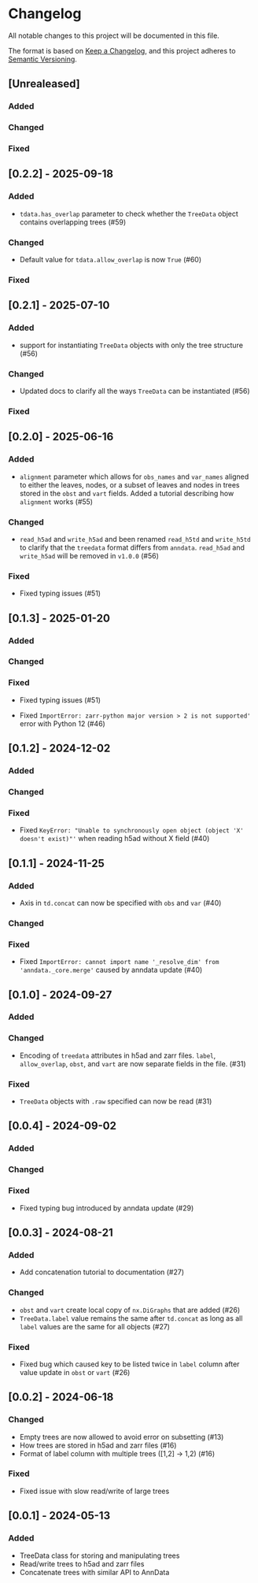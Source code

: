 # Changelog

All notable changes to this project will be documented in this file.

The format is based on [Keep a Changelog][],
and this project adheres to [Semantic Versioning][].

[keep a changelog]: https://keepachangelog.com/en/1.0.0/
[semantic versioning]: https://semver.org/spec/v2.0.0.html

## [Unrealeased]

### Added

### Changed

### Fixed

## [0.2.2] - 2025-09-18

### Added

-  `tdata.has_overlap` parameter to check whether the `TreeData` object contains overlapping trees (#59)

### Changed

- Default value for `tdata.allow_overlap` is now `True` (#60)

### Fixed

## [0.2.1] - 2025-07-10

### Added

-  support for instantiating `TreeData` objects with only the tree structure (#56)

### Changed

- Updated docs to clarify all the ways `TreeData` can be instantiated (#56)

### Fixed

## [0.2.0] - 2025-06-16

### Added

- `alignment` parameter which allows for `obs_names` and `var_names` aligned to either the leaves, nodes, or a subset of leaves and nodes in trees stored in the `obst` and `vart` fields. Added a tutorial describing how `alignment` works (#55)

### Changed

- `read_h5ad` and `write_h5ad` and been renamed `read_h5td` and `write_h5td` to clarify that the `treedata` format differs from `anndata`. `read_h5ad` and `write_h5ad` will be removed in `v1.0.0` (#56)

### Fixed

- Fixed typing issues (#51)

## [0.1.3] - 2025-01-20

### Added

### Changed

### Fixed

- Fixed typing issues (#51)

- Fixed `ImportError: zarr-python major version > 2 is not supported'` error with Python 12 (#46)

## [0.1.2] - 2024-12-02

### Added

### Changed

### Fixed

- Fixed `KeyError: "Unable to synchronously open object (object 'X' doesn't exist)"'` when reading h5ad without X field (#40)

## [0.1.1] - 2024-11-25

### Added

- Axis in `td.concat` can now be specified with `obs` and `var` (#40)

### Changed

### Fixed

- Fixed `ImportError: cannot import name '_resolve_dim' from 'anndata._core.merge'` caused by anndata update (#40)

## [0.1.0] - 2024-09-27

### Added

### Changed

- Encoding of `treedata` attributes in h5ad and zarr files. `label`, `allow_overlap`, `obst`, and `vart` are now separate fields in the file. (#31)

### Fixed

- `TreeData` objects with `.raw` specified can now be read (#31)

## [0.0.4] - 2024-09-02

### Added

### Changed

### Fixed

- Fixed typing bug introduced by anndata update (#29)

## [0.0.3] - 2024-08-21

### Added

- Add concatenation tutorial to documentation (#27)

### Changed

- `obst` and `vart` create local copy of `nx.DiGraphs` that are added (#26)
- `TreeData.label` value remains the same after `td.concat` as long as all `label` values are the same for all objects (#27)

### Fixed

- Fixed bug which caused key to be listed twice in `label` column after value update in `obst` or `vart` (#26)

## [0.0.2] - 2024-06-18

### Changed

- Empty trees are now allowed to avoid error on subsetting (#13)
- How trees are stored in h5ad and zarr files (#16)
- Format of label column with multiple trees ([1,2] -> 1,2) (#16)

### Fixed

- Fixed issue with slow read/write of large trees

## [0.0.1] - 2024-05-13

### Added

- TreeData class for storing and manipulating trees
- Read/write trees to h5ad and zarr files
- Concatenate trees with similar API to AnnData
